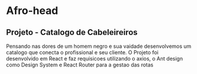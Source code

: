 # Afro-head

## Projeto - Catalogo de Cabeleireiros 

Pensando nas dores de um homem negro e sua vaidade desenvolvemos um catalogo que conecta o profissional e seu cliente.
O Projeto foi desenvolvido em React e faz requisicoes utilizando o axios, o Ant design como Design System e React Router para a gestao das rotas 
